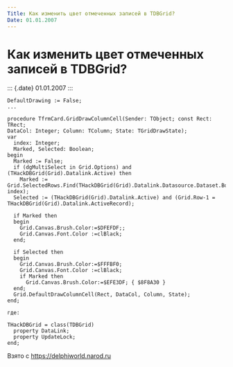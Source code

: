 ```yaml
---
Title: Как изменить цвет отмеченных записей в TDBGrid?
Date: 01.01.2007
---
```



Как изменить цвет отмеченных записей в TDBGrid?
===============================================

::: {.date}
01.01.2007
:::

    DefaultDrawing := False;
    ...
     
    procedure TfrmCard.GridDrawColumnCell(Sender: TObject; const Rect: TRect;
    DataCol: Integer; Column: TColumn; State: TGridDrawState);
    var
      index: Integer;
      Marked, Selected: Boolean;
    begin
      Marked := False;
      if (dgMultiSelect in Grid.Options) and (THackDBGrid(Grid).Datalink.Active) then
        Marked := Grid.SelectedRows.Find(THackDBGrid(Grid).Datalink.Datasource.Dataset.Bookmark, index);
      Selected := (THackDBGrid(Grid).Datalink.Active) and (Grid.Row-1 = THackDBGrid(Grid).Datalink.ActiveRecord);
     
      if Marked then
      begin
        Grid.Canvas.Brush.Color:=$DFEFDF;;
        Grid.Canvas.Font.Color :=clBlack;
      end;
     
      if Selected then
      begin
        Grid.Canvas.Brush.Color:=$FFFBF0;
        Grid.Canvas.Font.Color :=clBlack;
        if Marked then
          Grid.Canvas.Brush.Color:=$EFE3DF; { $8F8A30 }
      end;
      Grid.DefaultDrawColumnCell(Rect, DataCol, Column, State);
    end;
     
    где: 
     
    THackDBGrid = class(TDBGrid)
      property DataLink;
      property UpdateLock;
    end;

Взято с <https://delphiworld.narod.ru>
